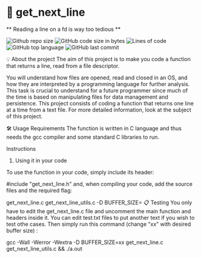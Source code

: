 # 📖 get_next_line #
** Reading a line on a fd is way too tedious **

![Github repo size](https://img.shields.io/github/repo-size/celiamateos/get_next_line)
![GitHub code size in bytes](https://img.shields.io/github/languages/code-size/celiamateos/get_next_line)
![Lines of code](https://img.shields.io/tokei/lines/github/celiamateos/get_next_line)
![GitHub top language](https://img.shields.io/github/languages/top/celiamateos/get_next_line)
![GitHub last commit](https://img.shields.io/github/last-commit/celiamateos/get_next_line)

💡 About the project
The aim of this project is to make you code a function that returns a line, read from a file descriptor.

You will understand how files are opened, read and closed in an OS,
and how they are interpreted by a programming language for further analysis.
This task is crucial to understand for a future programmer since much of the time is based
on manipulating files for data management and persistence.
This project consists of coding a function that returns one line at a time from a text file.
For more detailed information, look at the subject of this project.

🛠️ Usage
Requirements
The function is written in C language and thus needs the gcc compiler and some standard C libraries to run.

Instructions
1. Using it in your code

To use the function in your code, simply include its header:

#include "get_next_line.h"
and, when compiling your code, add the source files and the required flag:

get_next_line.c get_next_line_utils.c -D BUFFER_SIZE=<size>
📋 Testing
You only have to edit the get_next_line.c file and uncomment the main function and headers inside it. You can edit test.txt files to put another text if you wish to test othe cases. Then simply run this command (change "xx" with desired buffer size) :

gcc -Wall -Werror -Wextra -D BUFFER_SIZE=xx get_next_line.c get_next_line_utils.c && ./a.out
